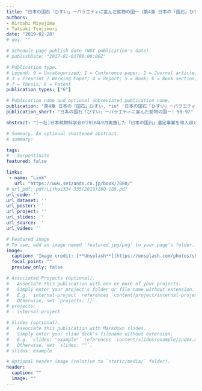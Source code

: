 ```yaml
---
title: "日本の国石「ひすい」ーバラエティに富んだ鉱物の国ー（第4章 日本の「国石」ひすい）"
authors:
- Hiroshi Miyajima
- Tatsuki Tsujimori
date: "2019-02-28"
# doi: ""

# Schedule page publish date (NOT publication's date).
# publishDate: "2017-01-01T00:00:00Z"

# Publication type.
# Legend: 0 = Uncategorized; 1 = Conference paper; 2 = Journal article;
# 3 = Preprint / Working Paper; 4 = Report; 5 = Book; 6 = Book section;
# 7 = Thesis; 8 = Patent
publication_types: ["6"]

# Publication name and optional abbreviated publication name.
publication: "第4章 日本の「国石」ひすい, *in* '日本の国石「ひすい」ーバラエティに富んだ鉱物の国ー（土'山 明 [著]、一般社団法人 日本鉱物科学会 [監修]）', 成山堂書店, p. 58-97. ISBN-10: 4425956214"
publication_short: "日本の国石「ひすい」ーバラエティに富んだ鉱物の国ー: 58-97"

abstract: "(一社)日本鉱物科学会が2016年9月実施した「日本の国石」選定事業を導入部として、「石」の定義から「石」を調べて地球の歴史を探り宇宙とをつなぐ学問である「鉱物学」について、そして「国石」に選ばれた「ひすい」と日本・日本人との古くからの関わりや多様な地形をもち多くの鉱物が産出される日本の地質的な特異さ、資源としての利用や石との身近な楽しみ方まで、アカデミックな基礎知識を盛り込みつつ、日本の「石」「岩石」「鉱物」の魅力を存分に伝える。"

# Summary. An optional shortened abstract.
# summary: 

tags: 
# - Serpentinite
featured: false

links:
 - name: "Link"
   url: "https://www.seizando.co.jp/book/7080/"
# url_pdf: pdf/Lithos334-335(2019)180-189.pdf
url_code: ''
url_dataset: ''
url_poster: ''
url_project: ''
url_slides: ''
url_source: ''
url_video: ''

# Featured image
# To use, add an image named `featured.jpg/png` to your page's folder. 
image: 
  caption: 'Image credit: [**Unsplash**](https://unsplash.com/photos/s9CC2SKySJM)'
  focal_point: ""
  preview_only: false

# Associated Projects (optional).
#   Associate this publication with one or more of your projects.
#   Simply enter your project's folder or file name without extension.
#   E.g. `internal-project` references `content/project/internal-project/index.md`.
#   Otherwise, set `projects: []`.
# projects:
# - internal-project

# Slides (optional).
#   Associate this publication with Markdown slides.
#   Simply enter your slide deck's filename without extension.
#   E.g. `slides: "example"` references `content/slides/example/index.md`.
#   Otherwise, set `slides: ""`.
# slides: example

# Optional header image (relative to `static/media/` folder).
header:
  caption: ""
  image: ""
---
```


